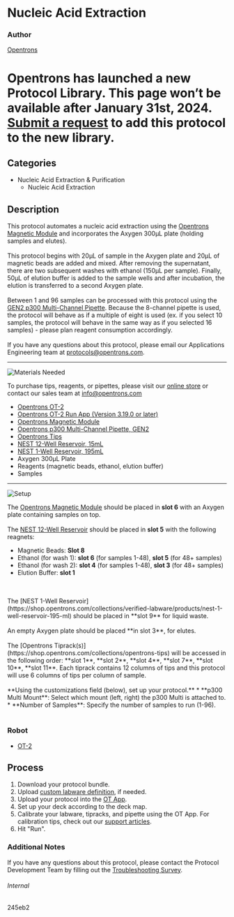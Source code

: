 # Nucleic Acid Extraction

### Author
[Opentrons](https://opentrons.com/)


# Opentrons has launched a new Protocol Library. This page won’t be available after January 31st, 2024. [Submit a request](https://docs.google.com/forms/d/e/1FAIpQLSdYYp9QCKow4nn0KlCVsMS3HX0eJ0N9O7-erajKvcpT0lWbSg/viewform) to add this protocol to the new library.

## Categories
* Nucleic Acid Extraction & Purification
	* Nucleic Acid Extraction


## Description
This protocol automates a nucleic acid extraction using the [Opentrons Magnetic Module](https://shop.opentrons.com/collections/hardware-modules/products/magdeck) and incorporates the Axygen 300µL plate (holding samples and elutes).</br>
</br>
This protocol begins with 20µL of sample in the Axygen plate and 20µL of magnetic beads are added and mixed. After removing the supernatant, there are two subsequent washes with ethanol (150µL per sample). Finally, 50µL of elution buffer is added to the sample wells and after incubation, the elution is transferred to a second Axygen plate.</br>
</br>
Between 1 and 96 samples can be processed with this protocol using the [GEN2 p300 Multi-Channel Pipette](https://shop.opentrons.com/collections/ot-2-pipettes/products/8-channel-electronic-pipette). Because the 8-channel pipette is used, the protocol will behave as if a multiple of eight is used (ex. if you select 10 samples, the protocol will behave in the same way as if you selected 16 samples) - please plan reagent consumption accordingly.</br>
</br>
If you have any questions about this protocol, please email our Applications Engineering team at [protocols@opentrons.com](mailto:protocols@opentrons.com).

---
![Materials Needed](https://s3.amazonaws.com/opentrons-protocol-library-website/custom-README-images/001-General+Headings/materials.png)

To purchase tips, reagents, or pipettes, please visit our [online store](https://shop.opentrons.com/) or contact our sales team at [info@opentrons.com](mailto:info@opentrons.com)

* [Opentrons OT-2](https://shop.opentrons.com/collections/ot-2-robot/products/ot-2)
* [Opentrons OT-2 Run App (Version 3.19.0 or later)](https://opentrons.com/ot-app/)
* [Opentrons Magnetic Module](https://shop.opentrons.com/collections/hardware-modules/products/magdeck)
* [Opentrons p300 Multi-Channel Pipette, GEN2](https://shop.opentrons.com/collections/ot-2-pipettes/products/8-channel-electronic-pipette)
* [Opentrons Tips](https://shop.opentrons.com/collections/opentrons-tips)
* [NEST 12-Well Reservoir, 15mL](https://shop.opentrons.com/collections/verified-labware/products/nest-12-well-reservoir-15-ml)
* [NEST 1-Well Reservoir, 195mL](https://shop.opentrons.com/collections/verified-labware/products/nest-1-well-reservoir-195-ml)
* Axygen 300µL Plate
* Reagents (magnetic beads, ethanol, elution buffer)
* Samples



---
![Setup](https://s3.amazonaws.com/opentrons-protocol-library-website/custom-README-images/001-General+Headings/Setup.png)

The [Opentrons Magnetic Module](https://shop.opentrons.com/collections/hardware-modules/products/magdeck) should be placed in **slot 6** with an Axygen plate containing samples on top.</br>
</br>
The [NEST 12-Well Reservoir](https://shop.opentrons.com/collections/verified-labware/products/nest-12-well-reservoir-15-ml) should be placed in **slot 5** with the following reagnets:
* Magnetic Beads: **Slot 8**
* Ethanol (for wash 1): **slot 6** (for samples 1-48), **slot 5** (for 48+ samples)
* Ethanol (for wash 2): **slot 4** (for samples 1-48), **slot 3** (for 48+ samples)
* Elution Buffer: **slot 1**

</br>
</br>
The [NEST 1-Well Reservoir](https://shop.opentrons.com/collections/verified-labware/products/nest-1-well-reservoir-195-ml) should be placed in **slot 9** for liquid waste.</br>
</br>
An empty Axygen plate should be placed **in slot 3**, for elutes.</br>
</br>
The [Opentrons Tiprack(s)](https://shop.opentrons.com/collections/opentrons-tips) will be accessed in the following order: **slot 1**, **slot 2**, **slot 4**, **slot 7**, **slot 10**, **slot 11**. Each tiprack contains 12 columns of tips and this protocol will use 6 columns of tips per column of sample.
</br>
</br>
**Using the customizations field (below), set up your protocol.**
* **p300 Multi Mount**: Select which mount (left, right) the p300 Multi is attached to.
* **Number of Samples**: Specify the number of samples to run (1-96).
</br>
</br>

### Robot
* [OT-2](https://opentrons.com/ot-2)

## Process

1. Download your protocol bundle.
2. Upload [custom labware definition](https://support.opentrons.com/en/articles/3136506-using-labware-in-your-protocols), if needed.
3. Upload your protocol into the [OT App](https://opentrons.com/ot-app).
4. Set up your deck according to the deck map.
5. Calibrate your labware, tipracks, and pipette using the OT App. For calibration tips, check out our [support articles](https://support.opentrons.com/en/collections/1559720-guide-for-getting-started-with-the-ot-2).
6. Hit "Run".

### Additional Notes
If you have any questions about this protocol, please contact the Protocol Development Team by filling out the [Troubleshooting Survey](https://protocol-troubleshooting.paperform.co/).

###### Internal
245eb2
